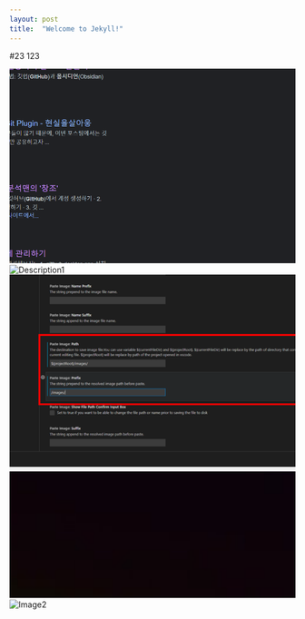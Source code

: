 ```yaml
---
layout: post
title:  "Welcome to Jekyll!"
---
```




#23
123

![Description](/Pasted%20image%2020240226152839.png)
![Description1](/image-1.png)
![Description2](./images/image.png)
![Description3](/images/image.png)
![Image2](https://github.com/kdw98tg/kdw98tg.github.io/blob/master/_post/image.png)
